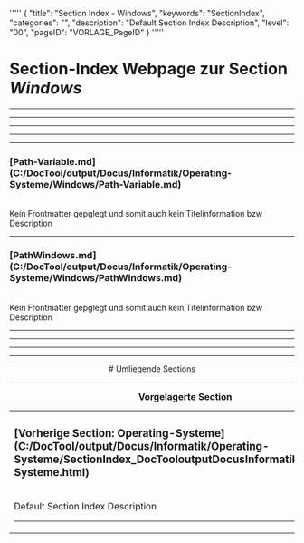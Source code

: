 '''''
{
"title": "Section Index - Windows",
"keywords": "SectionIndex",
"categories": "",
"description": "Default Section Index Description",
"level": "00",
"pageID": "VORLAGE_PageID"
}
'''''


<h1>Section-Index Webpage zur Section <i>Windows</i></h1>

<hr><hr><hr><hr><hr>


<h3>[Path-Variable.md](C:/DocTool/output/Docus/Informatik/Operating-Systeme/Windows/Path-Variable.md)</h3><br>Kein Frontmatter gepglegt und somit auch kein Titelinformation bzw Description<hr>


<h3>[PathWindows.md](C:/DocTool/output/Docus/Informatik/Operating-Systeme/Windows/PathWindows.md)</h3><br>Kein Frontmatter gepglegt und somit auch kein Titelinformation bzw Description<hr><center><hr><hr><hr> # Umliegende Sections
 </h2><br><table><thead> <tr> <th><center>Vorgelagerte Section</center></th> <th><center>Nachgelagerte Section</center></th></tr></thead><tbody><tr><td><h3>[Vorherige Section: Operating-Systeme](C:/DocTool/output/Docus/Informatik/Operating-Systeme/SectionIndex_DocTooloutputDocusInformatikOperating-Systeme.html)</h3><br>Default Section Index Description<hr></td><td>Es gibt keine Subfolder</td></tr></tbody></table>